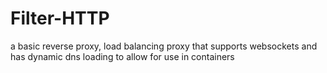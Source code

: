 # Filter-HTTP

a basic reverse proxy, load balancing proxy that supports websockets and has dynamic dns loading to allow for use in containers